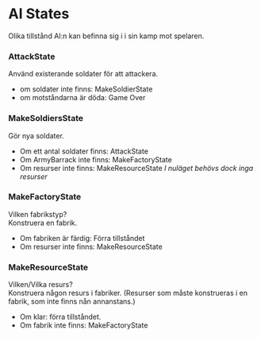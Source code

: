# AI States
Olika tillstånd AI:n kan befinna sig i i sin kamp mot spelaren.

### AttackState
Använd existerande soldater för att attackera.
- om soldater inte finns: MakeSoldierState
- om motståndarna är döda: Game Over

### MakeSoldiersState
Gör nya soldater.
- Om ett antal soldater finns: AttackState
- Om ArmyBarrack inte finns: MakeFactoryState
- Om resurser inte finns: MakeResourceState *I nuläget behövs dock inga resurser*

### MakeFactoryState 
Vilken fabrikstyp?  
Konstruera en fabrik.
- Om fabriken är färdig: Förra tillståndet
- Om resurser inte finns: MakeResourceState

### MakeResourceState 
Vilken/Vilka resurs?  
Konstruera någon resurs i fabriker. (Resurser som måste konstrueras i en fabrik, som inte finns nån annanstans.)
- Om klar: förra tillståndet.
- Om fabrik inte finns: MakeFactoryState
